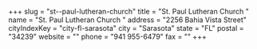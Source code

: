 +++
slug = "st--paul-lutheran-church"
title = "St. Paul Lutheran Church "
name = "St. Paul Lutheran Church "
address = "2256 Bahia Vista Street"
cityIndexKey = "city-fl-sarasota"
city = "Sarasota"
state = "FL"
postal = "34239"
website = ""
phone = "941 955-6479"
fax = ""
+++
